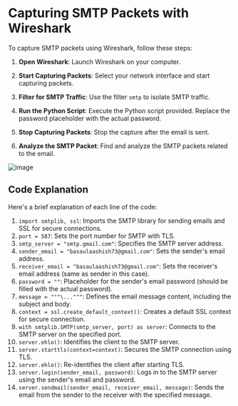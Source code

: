 # Capturing SMTP Packets with Wireshark

To capture SMTP packets using Wireshark, follow these steps:

1. **Open Wireshark**: Launch Wireshark on your computer.

2. **Start Capturing Packets**: Select your network interface and start capturing packets.

3. **Filter for SMTP Traffic**: Use the filter `smtp` to isolate SMTP traffic.

4. **Run the Python Script**: Execute the Python script provided. Replace the password placeholder with the actual password.

5. **Stop Capturing Packets**: Stop the capture after the email is sent.

6. **Analyze the SMTP Packet**: Find and analyze the SMTP packets related to the email.

![image](https://github.com/user-attachments/assets/2048adf2-af29-4062-92e3-57b928609d4c)




## Code Explanation

Here's a brief explanation of each line of the code:

1. `import smtplib, ssl`: Imports the SMTP library for sending emails and SSL for secure connections.
2. `port = 587`: Sets the port number for SMTP with TLS.
3. `smtp_server = "smtp.gmail.com"`: Specifies the SMTP server address.
4. `sender_email = "basaulaashish73@gmail.com"`: Sets the sender's email address.
5. `receiver_email = "basaulaashish73@gmail.com"`: Sets the receiver's email address (same as sender in this case).
6. `password = ""`: Placeholder for the sender's email password (should be filled with the actual password).
7. `message = """\..."""`: Defines the email message content, including the subject and body.
8. `context = ssl.create_default_context()`: Creates a default SSL context for secure connection.
9. `with smtplib.SMTP(smtp_server, port) as server`: Connects to the SMTP server on the specified port.
10. `server.ehlo()`: Identifies the client to the SMTP server.
11. `server.starttls(context=context)`: Secures the SMTP connection using TLS.
12. `server.ehlo()`: Re-identifies the client after starting TLS.
13. `server.login(sender_email, password)`: Logs in to the SMTP server using the sender's email and password.
14. `server.sendmail(sender_email, receiver_email, message)`: Sends the email from the sender to the receiver with the specified message.
